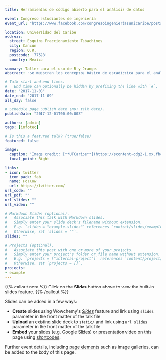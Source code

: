 ```yaml
---
title: Herramientas de código abierto para el análisis de datos

event: Congreso estudiantes de ingeniería
event_url: "https://www.facebook.com/congresoingenieriasunicaribe/posts/553050348359620"

location: Universidad del Caribe
address:
  street: Esquina Fraccionamiento Tabachines
  city: Cancún
  region: Q.R.
  postcode: '77528'
  country: México

summary: Taller para el uso de R y Orange.
abstract: "Se muestran los conceptos básico de estadística para el análisis de datos"

# Talk start and end times.
#   End time can optionally be hidden by prefixing the line with `#`.
date: "2017-11-08"
date_end: "2017-11-09"
all_day: false

# Schedule page publish date (NOT talk date).
publishDate: "2017-12-01T00:00:00Z"

authors: [admin]
tags: [infotec]

# Is this a featured talk? (true/false)
featured: false

image:
  caption: 'Image credit: [**UTCaribe**](https://scontent-cdg2-1.xx.fbcdn.net/v/t1.18169-9/23231340_553050295026292_3366643288005767134_n.jpg?_nc_cat=108&ccb=1-5&_nc_sid=8bfeb9&_nc_ohc=KTPq8AtcF_MAX_SICm_&_nc_ht=scontent-cdg2-1.xx&oh=f3af8f6de056b507f3722fdf36f4e0b3&oe=6184CB1D)'
  focal_point: Right

links:
- icon: twitter
  icon_pack: fab
  name: Follow
  url: https://twitter.com/
url_code: ""
url_pdf: ""
url_slides: ""
url_video: ""

# Markdown Slides (optional).
#   Associate this talk with Markdown slides.
#   Simply enter your slide deck's filename without extension.
#   E.g. `slides = "example-slides"` references `content/slides/example-slides.md`.
#   Otherwise, set `slides = ""`.
slides: ""

# Projects (optional).
#   Associate this post with one or more of your projects.
#   Simply enter your project's folder or file name without extension.
#   E.g. `projects = ["internal-project"]` references `content/project/deep-learning/index.md`.
#   Otherwise, set `projects = []`.
projects:
- example
---
```


{{% callout note %}}
Click on the **Slides** button above to view the built-in slides feature.
{{% /callout %}}

Slides can be added in a few ways:

- **Create** slides using Wowchemy's [*Slides*](https://wowchemy.com/docs/managing-content/#create-slides) feature and link using `slides` parameter in the front matter of the talk file
- **Upload** an existing slide deck to `static/` and link using `url_slides` parameter in the front matter of the talk file
- **Embed** your slides (e.g. Google Slides) or presentation video on this page using [shortcodes](https://wowchemy.com/docs/writing-markdown-latex/).

Further event details, including [page elements](https://wowchemy.com/docs/writing-markdown-latex/) such as image galleries, can be added to the body of this page.
